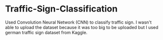 # Traffic-Sign-Classification

Used Convolution Neural Network (CNN) to classify traffic sign. I wasn't able to upload the dataset because it was too big to be uploaded but I used german traffic sign dataset from Kaggle.
